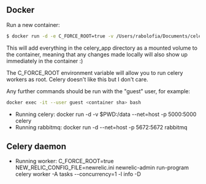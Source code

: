 ## Docker
Run a new container:

```bash
$ docker run -d -e C_FORCE_ROOT=true -v /Users/rabolofia/Documents/celery_app:/data celery
```

This will add everything in the celery_app directory as a mounted volume to the
container, meaning that any changes made locally will also show up immediately
in the container :)

The C_FORCE_ROOT environment variable will allow you to run celery workers as
root. Celery doesn't like this but I don't care.

Any further commands should be run with the "guest" user, for example:

```bash
docker exec -it --user guest <container sha> bash
```

+ Running celery: docker run -d -v $PWD:/data --net=host -p 5000:5000 celery
+ Running rabbitmq: docker run -d --net=host -p 5672:5672 rabbitmq

## Celery daemon

+ Running worker: C_FORCE_ROOT=true NEW_RELIC_CONFIG_FILE=newrelic.ini newrelic-admin run-program celery worker -A tasks --concurrency=1 -l info -D
